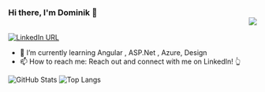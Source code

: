 ### Hi there, I'm Dominik 👋 <div align = 'right'>![](https://komarev.com/ghpvc/?username=domel2222&color=blue)</div>


[![LinkedIn URL](https://img.shields.io/static/v1?color=blue&label=linkedin&logo=linkedin&logoColor=white&style=for-the-badge&message=Connect)](https://pl.linkedin.com/in/dominik-wiklinski)


- 🌱 I’m currently learning Angular , ASP.Net , Azure, Design 
- 📫 How to reach me: Reach out and connect with me on LinkedIn! 👆


![GitHub Stats](https://github-readme-stats.vercel.app/api?username=domel2222&theme=chartreuse-dark&count_private=true)
![Top Langs](https://github-readme-stats.vercel.app/api/top-langs/?username=domel2222&theme=chartreuse-dark&layout=compact)

